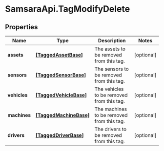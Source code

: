 # SamsaraApi.TagModifyDelete

## Properties
Name | Type | Description | Notes
------------ | ------------- | ------------- | -------------
**assets** | [**[TaggedAssetBase]**](TaggedAssetBase.md) | The assets to be removed from this tag. | [optional] 
**sensors** | [**[TaggedSensorBase]**](TaggedSensorBase.md) | The sensors to be removed from this tag. | [optional] 
**vehicles** | [**[TaggedVehicleBase]**](TaggedVehicleBase.md) | The vehicles to be removed from this tag. | [optional] 
**machines** | [**[TaggedMachineBase]**](TaggedMachineBase.md) | The machines to be removed from this tag. | [optional] 
**drivers** | [**[TaggedDriverBase]**](TaggedDriverBase.md) | The drivers to be removed from this tag. | [optional] 



